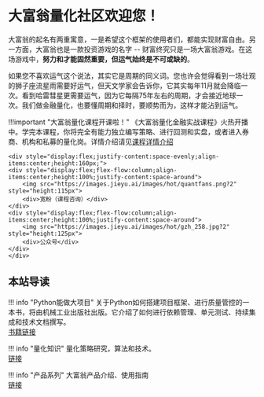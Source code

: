 <h1>大富翁量化社区欢迎您！</h1>

大富翁的起名有两重寓意，一是希望这个框架的使用者们，都能实现财富自由。另一方面，大富翁也是一款投资游戏的名字 -- 财富终究只是一场大富翁游戏。在这场游戏中，**努力和才能固然重要，但运气始终是不可或缺的**。

如果您不喜欢运气这个说法，其实它是周期的同义词。您也许会觉得看到一场壮观的狮子座流星雨需要好运气，但天文学家会告诉你，它其实每年11月就会降临一次。看到哈雷彗星更需要运气，因为它每隔75年左右的周期，才会接近地球一次。我们做金融量化，也要懂周期和择时，要顺势而为，这样才能沾到运气。

!!!important "大富翁量化课程开课啦！"
    《大富翁量化金融实战课程》火热开播中。学完本课程，你将完全有能力独立编写策略、进行回测和实盘，或者进入券商、机构和私募的量化岗。详情介绍请见[课程详情介绍](./docs/coursea/cheese/intro.md)

    <div style="display:flex;justify-content:space-evenly;align-items:center;height:160px;">
    <div style="display:flex;flex-flow:column;align-items:center;height:100%;justify-content:space-around">
        <img src="https://images.jieyu.ai/images/hot/quantfans.png?2" style="height:115px">
        <div>宽粉（课程咨询）</div>
    </div>
    <div style="display:flex;flex-flow:column;align-items:center;height:100%;justify-content:space-around">
        <img src="https://images.jieyu.ai/images/hot/gzh_258.jpg?2" style="height:125px">
        <div>公众号</div>
    </div>
    </div>

## 本站导读

!!! info "Python能做大项目"
    关于Python如何搭建项目框架、进行质量管控的一本书，将由机械工业出版社出版。它介绍了如何进行依赖管理、单元测试、持续集成和技术文档撰写。
    <br>[书籍链接](python/best-practice-python/chap01)

!!! info "量化知识"
    量化策略研究，算法和技术。
    <br>[链接](investment/策略研究/cornnors_rsi/)

!!! info "产品系列"
    大富翁产品介绍、使用指南<br>[链接](products/)
